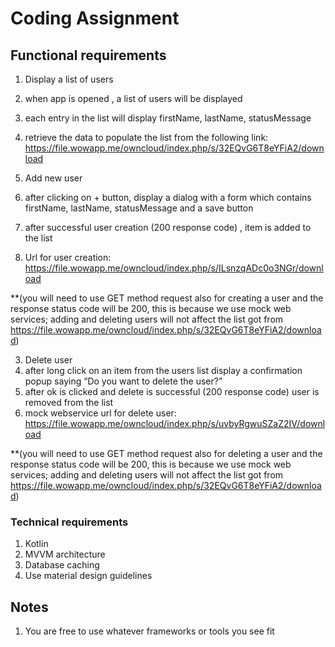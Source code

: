# Coding Assignment #

## Functional requirements

1.	Display a list of users
  1.	when app is opened , a list of users will be displayed
  1.	each entry in the list will display firstName, lastName, statusMessage
  1.	retrieve the data to populate the list from the following link: https://file.wowapp.me/owncloud/index.php/s/32EQvG6T8eYFiA2/download

1.	Add new user
  1.	after clicking on + button, display a dialog with a form which contains firstName, lastName, statusMessage and a save button
  2.	after successful user creation (200 response code) , item is added to the list
  3.	Url for user creation: https://file.wowapp.me/owncloud/index.php/s/ILsnzqADc0o3NGr/download

**(you will need to use GET method request also for creating a user and the response status code will be 200, this is because we use mock web services; adding and deleting users will not affect the list got from https://file.wowapp.me/owncloud/index.php/s/32EQvG6T8eYFiA2/download)

3.	Delete user
  1.	after long click on an item from the users list display a confirmation popup saying “Do you want to delete the user?”
  2.	after ok is clicked and delete is successful (200 response code) user is removed from the list
  3.	mock webservice url for delete user: https://file.wowapp.me/owncloud/index.php/s/uvbyRgwuSZaZ2IV/download

**(you will need to use GET method request also for deleting a user and the response status code will be 200, this is because we use mock web services; adding and deleting users will not affect the list got from https://file.wowapp.me/owncloud/index.php/s/32EQvG6T8eYFiA2/download)


### Technical requirements

1. Kotlin
2. MVVM architecture
3. Database caching
4. Use material design guidelines


## Notes

1. You are free to use whatever frameworks or tools you see fit

